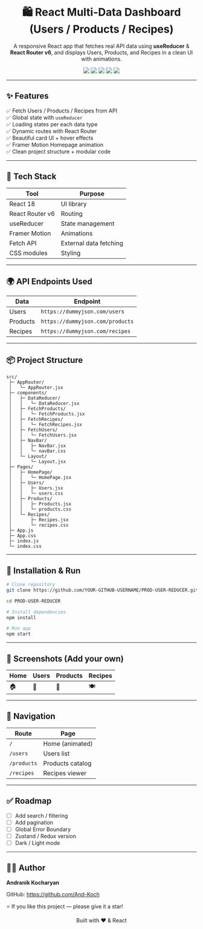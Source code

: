 <h1 align="center">🛍️ React Multi-Data Dashboard (Users / Products / Recipes)</h1>

<p align="center">
A responsive React app that fetches real API data using <b>useReducer</b> & <b>React Router v6</b>, and displays Users, Products, and Recipes in a clean UI with animations.
</p>

<p align="center">
  <img src="https://img.shields.io/badge/React-18-blue?logo=react" />
  <img src="https://img.shields.io/badge/State-useReducer-green" />
  <img src="https://img.shields.io/badge/Router-React%20Router%20v6-orange" />
  <img src="https://img.shields.io/badge/Animations-Framer--Motion-purple" />
  <img src="https://img.shields.io/badge/API-DummyJSON-blue" />
</p>

---

## ✨ Features

✅ Fetch Users / Products / Recipes from API  
✅ Global state with `useReducer`  
✅ Loading states per each data type  
✅ Dynamic routes with React Router  
✅ Beautiful card UI + hover effects  
✅ Framer Motion Homepage animation  
✅ Clean project structure + modular code  

---

## 🧠 Tech Stack

| Tool | Purpose |
|------|--------|
React 18 | UI library  
React Router v6 | Routing  
useReducer | State management  
Framer Motion | Animations  
Fetch API | External data fetching  
CSS modules | Styling  

---

## 🌍 API Endpoints Used

| Data | Endpoint |
|------|---------|
Users | `https://dummyjson.com/users`  
Products | `https://dummyjson.com/products`  
Recipes | `https://dummyjson.com/recipes`  

---

## 📦 Project Structure

```
src/
 ├─ AppRouter/
 │   └─ AppRouter.jsx
 ├─ components/
 │   ├─ DataReducer/
 │   │   └─ DataReducer.jsx
 │   ├─ FetchProducts/
 │   │   └─ FetchProducts.jsx
 │   ├─ FetchRecipes/
 │   │   └─ FetchRecipes.jsx
 │   ├─ FetchUsers/
 │   │   └─ FetchUsers.jsx
 │   ├─ NavBar/
 │   │   ├─ NavBar.jsx
 │   │   └─ navBar.css
 │   └─ Layout/
 │       └─ Layout.jsx
 ├─ Pages/
 │   ├─ HomePage/
 │   │   └─ HomePage.jsx
 │   ├─ Users/
 │   │   ├─ Users.jsx
 │   │   └─ users.css
 │   ├─ Products/
 │   │   ├─ Products.jsx
 │   │   └─ products.css
 │   └─ Recipes/
 │       ├─ Recipes.jsx
 │       └─ recipes.css
 ├─ App.js
 ├─ App.css
 ├─ index.js
 └─ index.css
```

---

## 🚀 Installation & Run

```bash
# Clone repository
git clone https://github.com/YOUR-GITHUB-USERNAME/PROD-USER-REDUCER.git

cd PROD-USER-REDUCER

# Install dependencies
npm install

# Run app
npm start
```

---

## 📸 Screenshots (Add your own)

| Home | Users | Products | Recipes |
|------|-------|----------|---------|
| 🏠 | 👤 | 🛒 | 🍽️ |

---

## 🧭 Navigation

| Route | Page |
|------|------|
`/` | Home (animated)  
`/users` | Users list  
`/products` | Products catalog  
`/recipes` | Recipes viewer  

---

## ✅ Roadmap

- [ ] Add search / filtering
- [ ] Add pagination
- [ ] Global Error Boundary
- [ ] Zustand / Redux version
- [ ] Dark / Light mode

---

## 👨‍💻 Author

**Andranik Kocharyan**

GitHub: https://github.com/And-Koch  

⭐ If you like this project — please give it a star!

<p align="center">Built with ❤️ & React</p>
